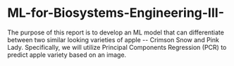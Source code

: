 # ML-for-Biosystems-Engineering-III-
The purpose of this report is to develop an ML model that can differentiate between two similar looking varieties of apple -- Crimson Snow and Pink Lady. Specifically, we will utilize Principal Components Regression (PCR) to predict apple variety based on an image.
